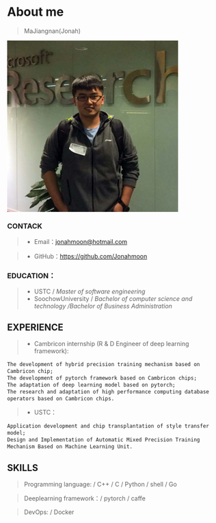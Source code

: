 # About me

> MaJiangnan(Jonah)

<img src="images/uuu.jpg" width = "400" height = "400" alt="图片名称" align=center />

### CONTACK

>* Email：jonahmoon@hotmail.com

>* GitHub：https://github.com/Jonahmoon

### EDUCATION：

>*	USTC  /  _Master of software engineering_
>*	SoochowUniversity / _Bachelor of computer science and technology /Bachelor of Business Administration_

## EXPERIENCE
>* Cambricon internship (R & D Engineer of deep learning framework):
  ```
  The development of hybrid precision training mechanism based on Cambricon chip;
  The development of pytorch framework based on Cambricon chips;
  The adaptation of deep learning model based on pytorch;
  The research and adaptation of high performance computing database operators based on Cambricon chips.
  ```

>* USTC：
   ```
   Application development and chip transplantation of style transfer model;
   Design and Implementation of Automatic Mixed Precision Training Mechanism Based on Machine Learning Unit.
   ```
  
## SKILLS
> Programming language: / C++ / C / Python / shell / Go 

> Deeplearning framework：/ pytorch / caffe

> DevOps: / Docker 

